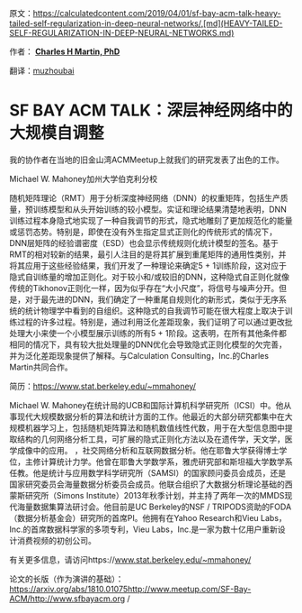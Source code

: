 原文：https://calculatedcontent.com/2019/04/01/sf-bay-acm-talk-heavy-tailed-self-regularization-in-deep-neural-networks/,[md](HEAVY-TAILED-SELF-REGULARIZATION-IN-DEEP-NEURAL-NETWORKS.md)

作者： [**Charles H Martin, PhD**](https://calculatedcontent.com/author/charlesmartin14/) 

翻译：[muzhoubai](https://github.com/muzhoubai)

# SF BAY ACM TALK：深层神经网络中的大规模自调整

我的协作者在当地的旧金山湾ACMMeetup上就我们的研究发表了出色的工作。

Michael W. Mahoney加州大学伯克利分校

随机矩阵理论（RMT）用于分析深度神经网络（DNN）的权重矩阵，包括生产质量，预训练模型和从头开始训练的较小模型。实证和理论结果清楚地表明，DNN训练过程本身隐式地实现了一种自我调节的形式，隐式地雕刻了更加规范化的能量或惩罚态势。特别是，即使在没有外生指定显式正则化的传统形式的情况下，DNN层矩阵的经验谱密度（ESD）也会显示传统规则化统计模型的签名。基于RMT的相对较新的结果，最引人注目的是将其扩展到重尾矩阵的通用性类别，并将其应用于这些经验结果，我们开发了一种理论来确定5 + 1训练阶段，这对应于隐式自训练量的增加正则化。对于较小和/或较旧的DNN，这种隐式自正则化就像传统的Tikhonov正则化一样，因为似乎存在“大小尺度”，将信号与噪声分开。但是，对于最先进的DNN，我们确定了一种重尾自规则化的新形式，类似于无序系统的统计物理学中看到的自组织。这种隐式的自我调节可能在很大程度上取决于训练过程的许多过程。特别是，通过利用泛化差距现象，我们证明了可以通过更改批处理大小来使一个小模型展示训练的所有5 + 1阶段。这表明，在所有其他条件都相同的情况下，具有较大批处理量的DNN优化会导致隐式正则化模型的欠完善，并为泛化差距现象提供了解释。与Calculation Consulting，Inc.的Charles Martin共同合作。

简历：https://www.stat.berkeley.edu/~mmahoney/

Michael W. Mahoney在统计局的UCB和国际计算机科学研究所（ICSI）中。他从事现代大规模数据分析的算法和统计方面的工作。他最近的大部分研究都集中在大规模机器学习上，包括随机矩阵算法和随机数值线性代数，用于在大型信息图中提取结构的几何网络分析工具，可扩展的隐式正则化方法以及在遗传学，天文学，医学成像中的应用。 ，社交网络分析和互联网数据分析。他在耶鲁大学获得博士学位，主修计算统计力学。他曾在耶鲁大学数学系，雅虎研究部和斯坦福大学数学系任教。他是统计与应用数学科学研究所（SAMSI）的国家顾问委员会成员，还是国家研究委员会海量数据分析委员会成员。他联合组织了大数据分析理论基础的西蒙斯研究所（Simons Institute）2013年秋季计划，并主持了两年一次的MMDS现代海量数据集算法研讨会。他目前是UC Berkeley的NSF / TRIPODS资助的FODA（数据分析基金会）研究所的首席PI。他拥有在Yahoo Research和Vieu Labs，Inc.的首席数据科学家的多项专利，Vieu Labs，Inc.是一家为数十亿用户重新设计消费视频的初创公司。

有关更多信息，请访问https://www.stat.berkeley.edu/~mmahoney/

论文的长版（作为演讲的基础）：https://arxiv.org/abs/1810.01075http://www.meetup.com/SF-Bay-ACM/http://www.sfbayacm.org /